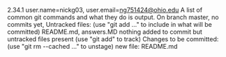 2.34.1
user.name=nickg03, user.email=ng751424@ohio.edu
A list of common git commands and what they do is output. 
On branch master, no commits yet, Untracked files: (use "git add <file>..." to include in what will be committed) README.md, answers.MD nothing added to commit but untracked files present (use "git add" to track)
Changes to be committed: (use "git rm --cached <file>..." to unstage) new file: README.md
